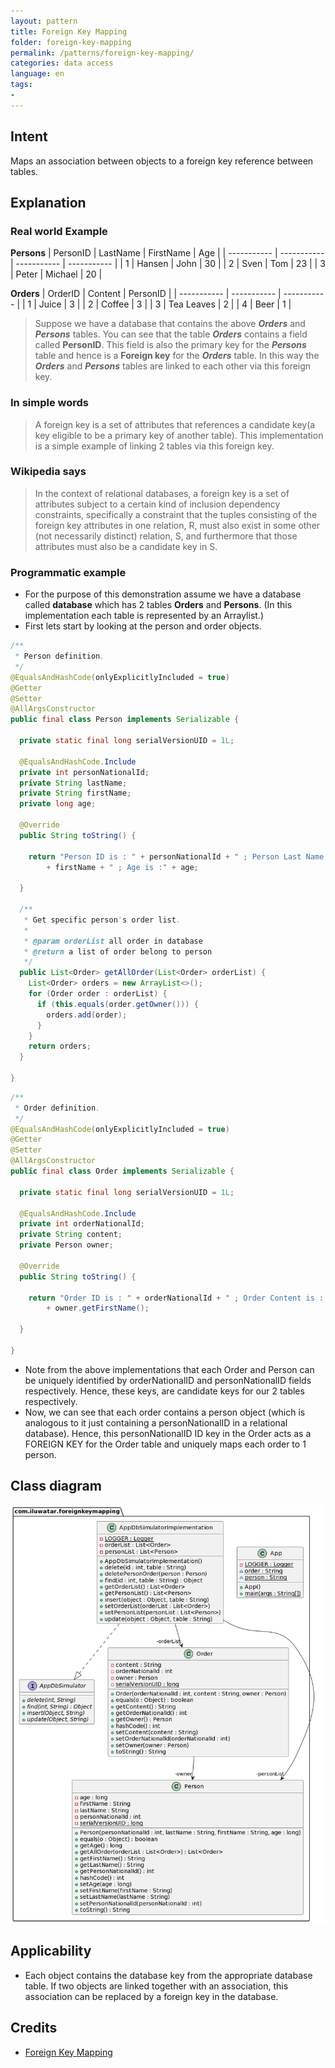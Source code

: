 ```yaml
---
layout: pattern
title: Foreign Key Mapping 
folder: foreign-key-mapping 
permalink: /patterns/foreign-key-mapping/
categories: data access
language: en
tags: 
- 
---
```


## Intent
Maps an association between objects to a foreign key reference between tables.


## Explanation
### Real world Example
**Persons**
| PersonID    | LastName | FirstName       | Age       |
| ----------- | ----------- | ----------- | ----------- |
| 1      | Hansen       | John       | 30       |
| 2   | Sven        | Tom       | 23       |
| 3   | Peter        | Michael        | 20       |

**Orders**
| OrderID       | Content | PersonID       |
| ----------- | ----------- | ----------- |
| 1      | Juice       | 3       |
| 2   | Coffee        | 3       |
| 3   | Tea Leaves       | 2       |
| 4   | Beer        | 1       |

> Suppose we have a database that contains the above ***Orders*** and ***Persons*** tables. You
> can see that the table ***Orders*** contains a field called **PersonID**. This field is also the primary
> key for the ***Persons*** table and hence is a **Foreign key** for the ***Orders*** table.
> In this way the ***Orders*** and ***Persons*** tables are linked to each other via this foreign key.


### In simple words

> A foreign key is a set of attributes that references a candidate key(a key eligible to be a primary key of another table).
> This implementation is a simple example of linking 2 tables via this foreign key.

### Wikipedia says

> In the context of relational databases, a foreign key is a set of attributes 
> subject to a certain kind of inclusion dependency constraints, 
> specifically a constraint that the tuples consisting of the foreign 
> key attributes in one relation, R, must also exist in some other (not necessarily distinct)
> relation, S, and furthermore that those attributes must also be a candidate key in S.

### Programmatic example
* For the purpose of this demonstration assume we have a database called **database** which has 
2 tables **Orders** and **Persons**. (In this implementation each table is represented by an Arraylist.)
* First lets start by looking at the person and order objects.

```java
/**
 * Person definition.
 */
@EqualsAndHashCode(onlyExplicitlyIncluded = true)
@Getter
@Setter
@AllArgsConstructor
public final class Person implements Serializable {

  private static final long serialVersionUID = 1L;

  @EqualsAndHashCode.Include
  private int personNationalId;
  private String lastName;
  private String firstName;
  private long age;

  @Override
  public String toString() {

    return "Person ID is : " + personNationalId + " ; Person Last Name is : " + lastName + " ; Person First Name is : "
        + firstName + " ; Age is :" + age;

  }

  /**
   * Get specific person's order list.
   *
   * @param orderList all order in database
   * @return a list of order belong to person
   */
  public List<Order> getAllOrder(List<Order> orderList) {
    List<Order> orders = new ArrayList<>();
    for (Order order : orderList) {
      if (this.equals(order.getOwner())) {
        orders.add(order);
      }
    }
    return orders;
  }

}
```

````java
/**
 * Order definition.
 */
@EqualsAndHashCode(onlyExplicitlyIncluded = true)
@Getter
@Setter
@AllArgsConstructor
public final class Order implements Serializable {

  private static final long serialVersionUID = 1L;

  @EqualsAndHashCode.Include
  private int orderNationalId;
  private String content;
  private Person owner;

  @Override
  public String toString() {

    return "Order ID is : " + orderNationalId + " ; Order Content is : " + content + " ; Owner is: "
        + owner.getFirstName();

  }

}
````

* Note from the above implementations that each Order and Person can be uniquely identified by orderNationalID and personNationalID fields
  respectively. Hence, these keys, are candidate keys for our 2 tables respectively.
* Now, we can see that each order contains a person object (which is analogous to it just containing a personNationalID in a relational database).
  Hence, this personNationalID ID key in the Order acts as a FOREIGN KEY for the Order table and uniquely maps each order to 1 person.
## Class diagram

![alt text](./etc/ForeignKeyMapping.png "Foreign Key Mapping Pattern")

## Applicability

* Each object contains the database key from the appropriate database table. If two objects are linked together with an association, 
this association can be replaced by a foreign key in the database.

## Credits
* [Foreign Key Mapping](https://www.sourcecodeexamples.net/2018/05/foreign-key-mapping-pattern.html)